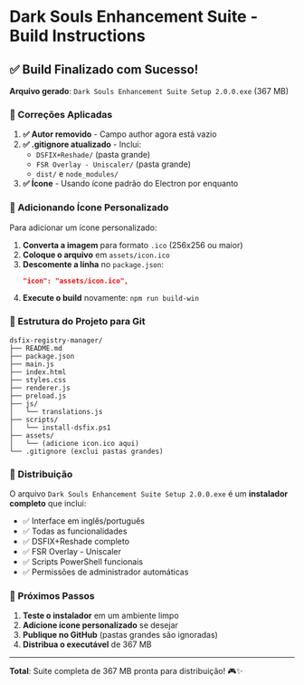 # Dark Souls Enhancement Suite - Build Instructions

## ✅ Build Finalizado com Sucesso!

**Arquivo gerado**: `Dark Souls Enhancement Suite Setup 2.0.0.exe` (367 MB)

### 🔧 Correções Aplicadas

1. **✅ Autor removido** - Campo author agora está vazio
2. **✅ .gitignore atualizado** - Inclui:
   - `DSFIX+Reshade/` (pasta grande)
   - `FSR Overlay - Uniscaler/` (pasta grande)
   - `dist/` e `node_modules/`
3. **✅ Ícone** - Usando ícone padrão do Electron por enquanto

### 🎨 Adicionando Ícone Personalizado

Para adicionar um ícone personalizado:

1. **Converta a imagem** para formato `.ico` (256x256 ou maior)
2. **Coloque o arquivo** em `assets/icon.ico`
3. **Descomente a linha** no `package.json`:
   ```json
   "icon": "assets/icon.ico",
   ```
4. **Execute o build** novamente: `npm run build-win`

### 📁 Estrutura do Projeto para Git

```
dsfix-registry-manager/
├── README.md
├── package.json
├── main.js
├── index.html
├── styles.css
├── renderer.js
├── preload.js
├── js/
│   └── translations.js
├── scripts/
│   └── install-dsfix.ps1
├── assets/
│   └── (adicione icon.ico aqui)
└── .gitignore (exclui pastas grandes)
```

### 🚀 Distribuição

O arquivo `Dark Souls Enhancement Suite Setup 2.0.0.exe` é um **instalador completo** que inclui:

- ✅ Interface em inglês/português
- ✅ Todas as funcionalidades
- ✅ DSFIX+Reshade completo
- ✅ FSR Overlay - Uniscaler
- ✅ Scripts PowerShell funcionais
- ✅ Permissões de administrador automáticas

### 📝 Próximos Passos

1. **Teste o instalador** em um ambiente limpo
2. **Adicione ícone personalizado** se desejar
3. **Publique no GitHub** (pastas grandes são ignoradas)
4. **Distribua o executável** de 367 MB

---

**Total**: Suite completa de 367 MB pronta para distribuição! 🎮✨